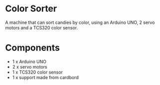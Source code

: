 # Color Sorter

A machine that can sort candies by color, using an Arduino UNO, 2 servo motors and a TCS320 color sensor.

# Components
- 1 x Arduino UNO
- 2 x servo motors
- 1 x TCS320 color sensor
- 1 x support made from cardbord
